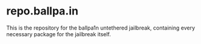 # repo.ballpa.in

This is the repository for the ballpa1n untethered jailbreak, containing every necessary package for the jailbreak itself.


